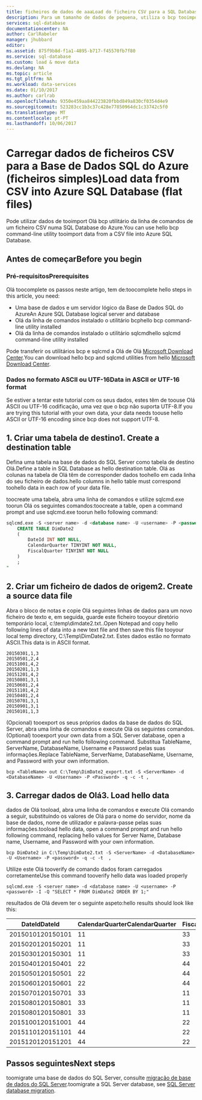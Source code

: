 ```yaml
---
title: ficheiros de dados de aaaLoad do ficheiro CSV para a SQL Database do Azure (bcp) | Microsoft Docs
description: Para um tamanho de dados de pequena, utiliza o bcp tooimport dados na base de dados do Azure SQL.
services: sql-database
documentationcenter: NA
author: CarlRabeler
manager: jhubbard
editor: 
ms.assetid: 875f9b8d-f1a1-4895-b717-f45570fb7f80
ms.service: sql-database
ms.custom: load & move data
ms.devlang: NA
ms.topic: article
ms.tgt_pltfrm: NA
ms.workload: data-services
ms.date: 01/10/2017
ms.author: carlrab
ms.openlocfilehash: 9350e459aa844223820fbbd849a830cf0354d4e9
ms.sourcegitcommit: 523283cc1b3c37c428e77850964dc1c33742c5f0
ms.translationtype: MT
ms.contentlocale: pt-PT
ms.lasthandoff: 10/06/2017
---
```

# <a name="load-data-from-csv-into-azure-sql-database-flat-files"></a><span data-ttu-id="77759-103">Carregar dados de ficheiros CSV para a Base de Dados SQL do Azure (ficheiros simples)</span><span class="sxs-lookup"><span data-stu-id="77759-103">Load data from CSV into Azure SQL Database (flat files)</span></span>
<span data-ttu-id="77759-104">Pode utilizar dados de tooimport Olá bcp utilitário da linha de comandos de um ficheiro CSV numa SQL Database do Azure.</span><span class="sxs-lookup"><span data-stu-id="77759-104">You can use hello bcp command-line utility tooimport data from a CSV file into Azure SQL Database.</span></span>

## <a name="before-you-begin"></a><span data-ttu-id="77759-105">Antes de começar</span><span class="sxs-lookup"><span data-stu-id="77759-105">Before you begin</span></span>
### <a name="prerequisites"></a><span data-ttu-id="77759-106">Pré-requisitos</span><span class="sxs-lookup"><span data-stu-id="77759-106">Prerequisites</span></span>
<span data-ttu-id="77759-107">Olá toocomplete os passos neste artigo, tem de:</span><span class="sxs-lookup"><span data-stu-id="77759-107">toocomplete hello steps in this article, you need:</span></span>

* <span data-ttu-id="77759-108">Uma base de dados e um servidor lógico da Base de Dados SQL do Azure</span><span class="sxs-lookup"><span data-stu-id="77759-108">An Azure SQL Database logical server and database</span></span>
* <span data-ttu-id="77759-109">Olá da linha de comandos instalado o utilitário bcp</span><span class="sxs-lookup"><span data-stu-id="77759-109">hello bcp command-line utility installed</span></span>
* <span data-ttu-id="77759-110">Olá da linha de comandos instalado o utilitário sqlcmd</span><span class="sxs-lookup"><span data-stu-id="77759-110">hello sqlcmd command-line utility installed</span></span>

<span data-ttu-id="77759-111">Pode transferir os utilitários bcp e sqlcmd a Olá de Olá [Microsoft Download Center][Microsoft Download Center].</span><span class="sxs-lookup"><span data-stu-id="77759-111">You can download hello bcp and sqlcmd utilities from hello [Microsoft Download Center][Microsoft Download Center].</span></span>

### <a name="data-in-ascii-or-utf-16-format"></a><span data-ttu-id="77759-112">Dados no formato ASCII ou UTF-16</span><span class="sxs-lookup"><span data-stu-id="77759-112">Data in ASCII or UTF-16 format</span></span>
<span data-ttu-id="77759-113">Se estiver a tentar este tutorial com os seus dados, estes têm de toouse Olá ASCII ou UTF-16 codificação, uma vez que o bcp não suporta UTF-8.</span><span class="sxs-lookup"><span data-stu-id="77759-113">If you are trying this tutorial with your own data, your data needs toouse hello ASCII or UTF-16 encoding since bcp does not support UTF-8.</span></span> 

## <a name="1-create-a-destination-table"></a><span data-ttu-id="77759-114">1. Criar uma tabela de destino</span><span class="sxs-lookup"><span data-stu-id="77759-114">1. Create a destination table</span></span>
<span data-ttu-id="77759-115">Defina uma tabela na base de dados do SQL Server como tabela de destino Olá.</span><span class="sxs-lookup"><span data-stu-id="77759-115">Define a table in SQL Database as hello destination table.</span></span> <span data-ttu-id="77759-116">Olá as colunas na tabela de Olá têm de corresponder dados toohello em cada linha do seu ficheiro de dados.</span><span class="sxs-lookup"><span data-stu-id="77759-116">hello columns in hello table must correspond toohello data in each row of your data file.</span></span>

<span data-ttu-id="77759-117">toocreate uma tabela, abra uma linha de comandos e utilize sqlcmd.exe toorun Olá os seguintes comandos:</span><span class="sxs-lookup"><span data-stu-id="77759-117">toocreate a table, open a command prompt and use sqlcmd.exe toorun hello following command:</span></span>

```sql
sqlcmd.exe -S <server name> -d <database name> -U <username> -P <password> -I -Q "
    CREATE TABLE DimDate2
    (
        DateId INT NOT NULL,
        CalendarQuarter TINYINT NOT NULL,
        FiscalQuarter TINYINT NOT NULL
    )
    ;
"
```


## <a name="2-create-a-source-data-file"></a><span data-ttu-id="77759-118">2. Criar um ficheiro de dados de origem</span><span class="sxs-lookup"><span data-stu-id="77759-118">2. Create a source data file</span></span>
<span data-ttu-id="77759-119">Abra o bloco de notas e copie Olá seguintes linhas de dados para um novo ficheiro de texto e, em seguida, guarde este ficheiro tooyour diretório temporário local, c:\temp\dimdate2.txt..</span><span class="sxs-lookup"><span data-stu-id="77759-119">Open Notepad and copy hello following lines of data into a new text file and then save this file tooyour local temp directory, C:\Temp\DimDate2.txt.</span></span> <span data-ttu-id="77759-120">Estes dados estão no formato ASCII.</span><span class="sxs-lookup"><span data-stu-id="77759-120">This data is in ASCII format.</span></span>

```
20150301,1,3
20150501,2,4
20151001,4,2
20150201,1,3
20151201,4,2
20150801,3,1
20150601,2,4
20151101,4,2
20150401,2,4
20150701,3,1
20150901,3,1
20150101,1,3
```

<span data-ttu-id="77759-121">(Opcional) tooexport os seus próprios dados da base de dados do SQL Server, abra uma linha de comandos e execute Olá os seguintes comandos.</span><span class="sxs-lookup"><span data-stu-id="77759-121">(Optional) tooexport your own data from a SQL Server database, open a command prompt and run hello following command.</span></span> <span data-ttu-id="77759-122">Substitua TableName, ServerName, DatabaseName, Username e Password pelas suas informações.</span><span class="sxs-lookup"><span data-stu-id="77759-122">Replace TableName, ServerName, DatabaseName, Username, and Password with your own information.</span></span>

```bcp
bcp <TableName> out C:\Temp\DimDate2_export.txt -S <ServerName> -d <DatabaseName> -U <Username> -P <Password> -q -c -t , 
```

## <a name="3-load-hello-data"></a><span data-ttu-id="77759-123">3. Carregar dados de Olá</span><span class="sxs-lookup"><span data-stu-id="77759-123">3. Load hello data</span></span>
<span data-ttu-id="77759-124">dados de Olá tooload, abra uma linha de comandos e execute Olá comando a seguir, substituindo os valores de Olá para o nome do servidor, nome da base de dados, nome de utilizador e palavra-passe pelas suas informações.</span><span class="sxs-lookup"><span data-stu-id="77759-124">tooload hello data, open a command prompt and run hello following command, replacing hello values for Server Name, Database name, Username, and Password with your own information.</span></span>

```bcp
bcp DimDate2 in C:\Temp\DimDate2.txt -S <ServerName> -d <DatabaseName> -U <Username> -P <password> -q -c -t  ,
```

<span data-ttu-id="77759-125">Utilize este Olá tooverify de comando dados foram carregados corretamente</span><span class="sxs-lookup"><span data-stu-id="77759-125">Use this command tooverify hello data was loaded properly</span></span>

```bcp
sqlcmd.exe -S <server name> -d <database name> -U <username> -P <password> -I -Q "SELECT * FROM DimDate2 ORDER BY 1;"
```

<span data-ttu-id="77759-126">resultados de Olá devem ter o seguinte aspeto:</span><span class="sxs-lookup"><span data-stu-id="77759-126">hello results should look like this:</span></span>

| <span data-ttu-id="77759-127">DateId</span><span class="sxs-lookup"><span data-stu-id="77759-127">DateId</span></span> | <span data-ttu-id="77759-128">CalendarQuarter</span><span class="sxs-lookup"><span data-stu-id="77759-128">CalendarQuarter</span></span> | <span data-ttu-id="77759-129">FiscalQuarter</span><span class="sxs-lookup"><span data-stu-id="77759-129">FiscalQuarter</span></span> |
| --- | --- | --- |
| <span data-ttu-id="77759-130">20150101</span><span class="sxs-lookup"><span data-stu-id="77759-130">20150101</span></span> |<span data-ttu-id="77759-131">1</span><span class="sxs-lookup"><span data-stu-id="77759-131">1</span></span> |<span data-ttu-id="77759-132">3</span><span class="sxs-lookup"><span data-stu-id="77759-132">3</span></span> |
| <span data-ttu-id="77759-133">20150201</span><span class="sxs-lookup"><span data-stu-id="77759-133">20150201</span></span> |<span data-ttu-id="77759-134">1</span><span class="sxs-lookup"><span data-stu-id="77759-134">1</span></span> |<span data-ttu-id="77759-135">3</span><span class="sxs-lookup"><span data-stu-id="77759-135">3</span></span> |
| <span data-ttu-id="77759-136">20150301</span><span class="sxs-lookup"><span data-stu-id="77759-136">20150301</span></span> |<span data-ttu-id="77759-137">1</span><span class="sxs-lookup"><span data-stu-id="77759-137">1</span></span> |<span data-ttu-id="77759-138">3</span><span class="sxs-lookup"><span data-stu-id="77759-138">3</span></span> |
| <span data-ttu-id="77759-139">20150401</span><span class="sxs-lookup"><span data-stu-id="77759-139">20150401</span></span> |<span data-ttu-id="77759-140">2</span><span class="sxs-lookup"><span data-stu-id="77759-140">2</span></span> |<span data-ttu-id="77759-141">4</span><span class="sxs-lookup"><span data-stu-id="77759-141">4</span></span> |
| <span data-ttu-id="77759-142">20150501</span><span class="sxs-lookup"><span data-stu-id="77759-142">20150501</span></span> |<span data-ttu-id="77759-143">2</span><span class="sxs-lookup"><span data-stu-id="77759-143">2</span></span> |<span data-ttu-id="77759-144">4</span><span class="sxs-lookup"><span data-stu-id="77759-144">4</span></span> |
| <span data-ttu-id="77759-145">20150601</span><span class="sxs-lookup"><span data-stu-id="77759-145">20150601</span></span> |<span data-ttu-id="77759-146">2</span><span class="sxs-lookup"><span data-stu-id="77759-146">2</span></span> |<span data-ttu-id="77759-147">4</span><span class="sxs-lookup"><span data-stu-id="77759-147">4</span></span> |
| <span data-ttu-id="77759-148">20150701</span><span class="sxs-lookup"><span data-stu-id="77759-148">20150701</span></span> |<span data-ttu-id="77759-149">3</span><span class="sxs-lookup"><span data-stu-id="77759-149">3</span></span> |<span data-ttu-id="77759-150">1</span><span class="sxs-lookup"><span data-stu-id="77759-150">1</span></span> |
| <span data-ttu-id="77759-151">20150801</span><span class="sxs-lookup"><span data-stu-id="77759-151">20150801</span></span> |<span data-ttu-id="77759-152">3</span><span class="sxs-lookup"><span data-stu-id="77759-152">3</span></span> |<span data-ttu-id="77759-153">1</span><span class="sxs-lookup"><span data-stu-id="77759-153">1</span></span> |
| <span data-ttu-id="77759-154">20150801</span><span class="sxs-lookup"><span data-stu-id="77759-154">20150801</span></span> |<span data-ttu-id="77759-155">3</span><span class="sxs-lookup"><span data-stu-id="77759-155">3</span></span> |<span data-ttu-id="77759-156">1</span><span class="sxs-lookup"><span data-stu-id="77759-156">1</span></span> |
| <span data-ttu-id="77759-157">20151001</span><span class="sxs-lookup"><span data-stu-id="77759-157">20151001</span></span> |<span data-ttu-id="77759-158">4</span><span class="sxs-lookup"><span data-stu-id="77759-158">4</span></span> |<span data-ttu-id="77759-159">2</span><span class="sxs-lookup"><span data-stu-id="77759-159">2</span></span> |
| <span data-ttu-id="77759-160">20151101</span><span class="sxs-lookup"><span data-stu-id="77759-160">20151101</span></span> |<span data-ttu-id="77759-161">4</span><span class="sxs-lookup"><span data-stu-id="77759-161">4</span></span> |<span data-ttu-id="77759-162">2</span><span class="sxs-lookup"><span data-stu-id="77759-162">2</span></span> |
| <span data-ttu-id="77759-163">20151201</span><span class="sxs-lookup"><span data-stu-id="77759-163">20151201</span></span> |<span data-ttu-id="77759-164">4</span><span class="sxs-lookup"><span data-stu-id="77759-164">4</span></span> |<span data-ttu-id="77759-165">2</span><span class="sxs-lookup"><span data-stu-id="77759-165">2</span></span> |

## <a name="next-steps"></a><span data-ttu-id="77759-166">Passos seguintes</span><span class="sxs-lookup"><span data-stu-id="77759-166">Next steps</span></span>
<span data-ttu-id="77759-167">toomigrate uma base de dados do SQL Server, consulte [migração de base de dados do SQL Server](sql-database-cloud-migrate.md).</span><span class="sxs-lookup"><span data-stu-id="77759-167">toomigrate a SQL Server database, see [SQL Server database migration](sql-database-cloud-migrate.md).</span></span>

<!--MSDN references-->
[bcp]: https://msdn.microsoft.com/library/ms162802.aspx
[CREATE TABLE syntax]: https://msdn.microsoft.com/library/mt203953.aspx

<!--Other Web references-->
[Microsoft Download Center]: https://www.microsoft.com/download/details.aspx?id=36433
